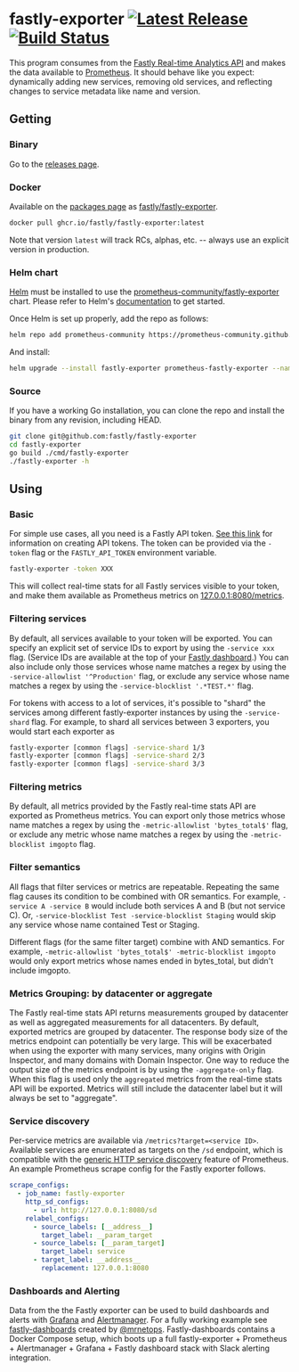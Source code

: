 # fastly-exporter [![Latest Release](https://img.shields.io/github/release/fastly/fastly-exporter.svg?style=flat-square)](https://github.com/fastly/fastly-exporter/releases/latest) [![Build Status](https://img.shields.io/endpoint.svg?url=https%3A%2F%2Factions-badge.atrox.dev%2Ffastly%2Ffastly-exporter%2Fbadge%3Fref%3Dmain&style=flat-square)](https://actions-badge.atrox.dev/fastly/fastly-exporter/goto?ref=main)

This program consumes from the [Fastly Real-time Analytics API][rt] and makes
the data available to [Prometheus][prom]. It should behave like you expect:
dynamically adding new services, removing old services, and reflecting changes
to service metadata like name and version.

[rt]: https://docs.fastly.com/api/analytics
[prom]: https://prometheus.io

## Getting

### Binary

Go to the [releases page][releases].

[releases]: https://github.com/fastly/fastly-exporter/releases

### Docker

Available on the [packages page][pkg] as [fastly/fastly-exporter][img].

[pkg]: https://github.com/fastly/fastly-exporter/packages
[img]: https://github.com/fastly/fastly-exporter/pkgs/container/fastly-exporter

```sh
docker pull ghcr.io/fastly/fastly-exporter:latest
```

Note that version `latest` will track RCs, alphas, etc. -- always use an
explicit version in production.

### Helm chart

[Helm](https://helm.sh) must be installed to use the [prometheus-community/fastly-exporter](https://github.com/prometheus-community/helm-charts/tree/main/charts/prometheus-fastly-exporter) chart.
Please refer to Helm's [documentation](https://helm.sh/docs/) to get started.

Once Helm is set up properly, add the repo as follows:

```sh
helm repo add prometheus-community https://prometheus-community.github.io/helm-charts
```

And install:

```sh
helm upgrade --install fastly-exporter prometheus-fastly-exporter --namespace monitoring --set token="fastly_api_token"
```

### Source

If you have a working Go installation, you can clone the repo and install the
binary from any revision, including HEAD.

```sh
git clone git@github.com:fastly/fastly-exporter
cd fastly-exporter
go build ./cmd/fastly-exporter
./fastly-exporter -h
```

## Using

### Basic

For simple use cases, all you need is a Fastly API token. [See this link][token]
for information on creating API tokens. The token can be provided via the
`-token` flag or the `FASTLY_API_TOKEN` environment variable.

[token]: https://docs.fastly.com/guides/account-management-and-security/using-api-tokens#creating-api-tokens

```sh
fastly-exporter -token XXX
```

This will collect real-time stats for all Fastly services visible to your token,
and make them available as Prometheus metrics on [127.0.0.1:8080/metrics][local].

[local]: http://127.0.0.1:8080/metrics

### Filtering services

By default, all services available to your token will be exported. You can
specify an explicit set of service IDs to export by using the `-service xxx`
flag. (Service IDs are available at the top of your [Fastly dashboard][db].) You
can also include only those services whose name matches a regex by using the
`-service-allowlist '^Production'` flag, or exclude any service whose name matches
a regex by using the `-service-blocklist '.*TEST.*'` flag.

[db]: https://manage.fastly.com/services/all

For tokens with access to a lot of services, it's possible to "shard" the
services among different fastly-exporter instances by using the `-service-shard`
flag. For example, to shard all services between 3 exporters, you would start
each exporter as

```sh
fastly-exporter [common flags] -service-shard 1/3
fastly-exporter [common flags] -service-shard 2/3
fastly-exporter [common flags] -service-shard 3/3
```

### Filtering metrics

By default, all metrics provided by the Fastly real-time stats API are exported
as Prometheus metrics. You can export only those metrics whose name matches a
regex by using the `-metric-allowlist 'bytes_total$'` flag, or exclude any metric
whose name matches a regex by using the `-metric-blocklist imgopto` flag.

### Filter semantics

All flags that filter services or metrics are repeatable. Repeating the same
flag causes its condition to be combined with OR semantics. For example,
`-service A -service B` would include both services A and B (but not service C).
Or, `-service-blocklist Test -service-blocklist Staging` would skip any service
whose name contained Test or Staging.

Different flags (for the same filter target) combine with AND semantics. For
example, `-metric-allowlist 'bytes_total$' -metric-blocklist imgopto` would only
export metrics whose names ended in bytes_total, but didn't include imgopto.

### Metrics Grouping: by datacenter or aggregate

The Fastly real-time stats API returns measurements grouped by datacenter as
well as aggregated measurements for all datacenters. By default, exported
metrics are grouped by datacenter. The response body size of the metrics
endpoint can potentially be very large. This will be exacerbated when using
the exporter with many services, many origins with Origin Inspector, and many
domains with Domain Inspector. One way to reduce the output size of the
metrics endpoint is by using the `-aggregate-only` flag. When this flag is
used only the `aggregated` metrics from the real-time stats API will be
exported. Metrics will still include the datacenter label but it will always
be set to "aggregate".

### Service discovery

Per-service metrics are available via `/metrics?target=<service ID>`. Available
services are enumerated as targets on the `/sd` endpoint, which is compatible
with the [generic HTTP service discovery][httpsd] feature of Prometheus. An
example Prometheus scrape config for the Fastly exporter follows.

[httpsd]: https://prometheus.io/docs/prometheus/latest/configuration/configuration/#http_sd_config

```yaml
scrape_configs:
  - job_name: fastly-exporter
    http_sd_configs:
      - url: http://127.0.0.1:8080/sd
    relabel_configs:
      - source_labels: [__address__]
        target_label: __param_target
      - source_labels: [__param_target]
        target_label: service
      - target_label: __address__
        replacement: 127.0.0.1:8080
```

### Dashboards and Alerting

Data from the the Fastly exporter can be used to build dashboards and alerts with [Grafana][grafana] and [Alertmanager][alertmanager]. For a fully working example see [fastly-dashboards][dashboards] created by [@mrnetops][mrnetops]. Fastly-dashboards contains a Docker Compose setup, which boots up a full fastly-exporter + Prometheus + Alertmanager + Grafana + Fastly dashboard stack with Slack alerting integration.

[grafana]: https://grafana.com
[alertmanager]: https://prometheus.io/docs/alerting/latest/alertmanager/
[mrnetops]: https://github.com/mrnetops
[dashboards]: https://github.com/mrnetops/fastly-dashboards
